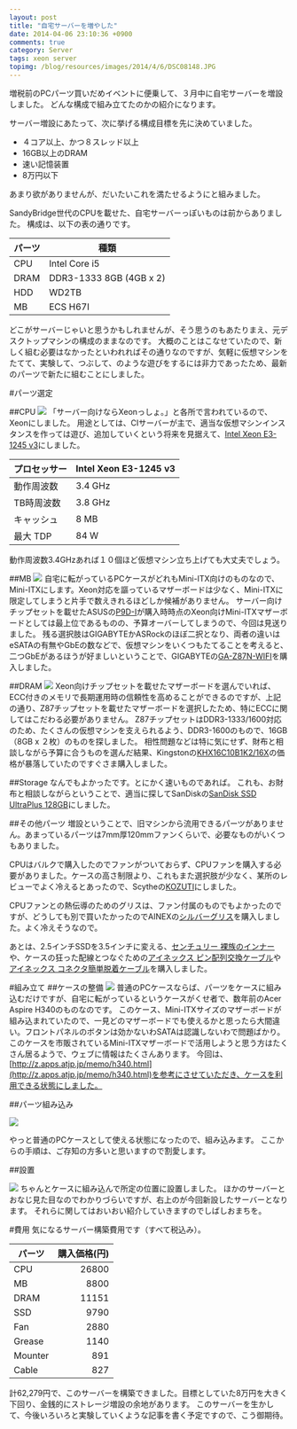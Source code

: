 ```yaml
---
layout: post
title: "自宅サーバーを増やした"
date: 2014-04-06 23:10:36 +0900
comments: true
category: Server
tags: xeon server
topimg: /blog/resources/images/2014/4/6/DSC08148.JPG
---
```


増税前のPCパーツ買いだめイベントに便乗して、３月中に自宅サーバーを増設しました。
どんな構成で組み立てたのかの紹介になります。

<!-- more -->

サーバー増設にあたって、次に挙げる構成目標を先に決めていました。

- ４コア以上、かつ８スレッド以上
- 16GB以上のDRAM
- 速い記憶装置
- 8万円以下

あまり欲がありませんが、だいたいこれを満たせるようにと組みました。

SandyBridge世代のCPUを載せた、自宅サーバーっぽいものは前からありました。
構成は、以下の表の通りです。

パーツ|種類
---|---
CPU|Intel Core i5
DRAM| DDR3-1333 8GB (4GB x 2)
HDD| WD2TB
MB|ECS H67I

どこがサーバーじゃいと思うかもしれませんが、そう思うのもあたりまえ、元デスクトップマシンの構成のままなのです。
大概のことはこなせていたので、新しく組む必要はなかったといわれればその通りなのですが、気軽に仮想マシンをたてて、実験して、つぶして、のような遊びをするには非力であったため、最新のパーツで新たに組むことにしました。

#パーツ選定

##CPU
![](/blog/resources/images/2014/4/6/DSC08114.JPG)
「サーバー向けならXeonっしょ。」と各所で言われているので、Xeonにしました。
用途としては、CIサーバーが主で、適当な仮想マシンインスタンスを作っては遊び、追加していくという将来を見据えて、[Intel Xeon E3-1245 v3](http://ark.intel.com/ja/products/75462/Intel-Xeon-Processor-E3-1245-v3-8M-Cache-3_40-GHz)にしました。

プロセッサー|Intel Xeon E3-1245 v3
------------|---------------------
動作周波数|3.4 GHz
TB時周波数|3.8 GHz
キャッシュ|8 MB
最大 TDP|84 W

動作周波数3.4GHzあれば１０個ほど仮想マシン立ち上げても大丈夫でしょう。

##MB
![](/blog/resources/images/2014/4/6/DSC08093.JPG)
自宅に転がっているPCケースがどれもMini-ITX向けのものなので、Mini-ITXにします。Xeon対応を謳っているマザーボードは少なく、Mini-ITXに限定してしまうと片手で数えきれるほどしか候補がありません。
サーバー向けチップセットを載せたASUSの[P9D-I](http://www.asus.com/Commercial_Servers_Workstations/P9DI/)が購入時時点のXeon向けMini-ITXマザーボードとしては最上位であるものの、予算オーバーしてしまうので、今回は見送りました。
残る選択肢はGIGABYTEかASRockのほぼ二択となり、両者の違いはeSATAの有無やGbEの数などで、仮想マシンをいくつもたてることを考えると、二つGbEがあるほうが好ましいということで、GIGABYTEの[GA-Z87N-WIFI](http://www.gigabyte.jp/products/product-page.aspx?pid=4600)を購入しました。

##DRAM
![](/blog/resources/images/2014/4/6/DSC08105.JPG)
Xeon向けチップセットを載せたマザーボードを選んでいれば、ECC付きのメモリで長期運用時の信頼性を高めることができるのですが、上記の通り、Z87チップセットを載せたマザーボードを選択したため、特にECCに関してはこだわる必要がありません。
Z87チップセットはDDR3-1333/1600対応のため、たくさんの仮想マシンを支えられるよう、DDR3-1600のもので、16GB（8GB x ２枚）のものを探しました。
相性問題などは特に気にせず、財布と相談しながら予算に合うものを選んだ結果、Kingstonの[KHX16C10B1K2/16X](http://www.amazon.co.jp/gp/product/B008KRZYH4/ref=as_li_ss_tl?ie=UTF8&camp=247&creative=7399&creativeASIN=B008KRZYH4&linkCode=as2&tag=mzyy-22)の価格が暴落していたのですぐさま購入しました。

##Storage
なんでもよかったです。とにかく速いものであれば。
これも、お財布と相談しながらということで、適当に探してSanDiskの[SanDisk SSD UltraPlus 128GB](http://www.amazon.co.jp/gp/product/B00BWR2QZC/ref=as_li_ss_tl?ie=UTF8&camp=247&creative=7399&creativeASIN=B00BWR2QZC&linkCode=as2&tag=mzyy-22)にしました。

##その他パーツ
増設ということで、旧マシンから流用できるパーツがありません。あまっているパーツは7mm厚120mmファンくらいで、必要なものがいくつもありました。

CPUはバルクで購入したのでファンがついておらず、CPUファンを購入する必要がありました。ケースの高さ制限より、これもまた選択肢が少なく、某所のレビューでよく冷えるとあったので、Scytheの[KOZUTI](http://www.amazon.co.jp/gp/product/B004W5KS0G/ref=as_li_ss_tl?ie=UTF8&camp=247&creative=7399&creativeASIN=B004W5KS0G&linkCode=as2&tag=mzyy-22)にしました。

CPUファンとの熱伝導のためのグリスは、ファン付属のものでもよかったのですが、どうしても別で買いたかったのでAINEXの[シルバーグリス](http://www.amazon.co.jp/gp/product/B000BLBHTQ/ref=as_li_ss_tl?ie=UTF8&camp=247&creative=7399&creativeASIN=B000BLBHTQ&linkCode=as2&tag=mzyy-22)を購入しました。よく冷えそうなので。

あとは、2.5インチSSDを3.5インチに変える、[センチュリー 裸族のインナー](http://www.amazon.co.jp/gp/product/B0088QXTK6/ref=as_li_ss_tl?ie=UTF8&camp=247&creative=7399&creativeASIN=B0088QXTK6&linkCode=as2&tag=mzyy-22)や、ケースの狂った配線とつなぐための[アイネックス ピン配列交換ケーブル](http://www.amazon.co.jp/gp/product/B000FHQACA/ref=as_li_ss_tl?ie=UTF8&camp=247&creative=7399&creativeASIN=B000FHQACA&linkCode=as2&tag=mzyy-22)や[アイネックス コネクタ簡単脱着ケーブル](http://www.amazon.co.jp/gp/product/B000Y1YUKG/ref=as_li_ss_tl?ie=UTF8&camp=247&creative=7399&creativeASIN=B000Y1YUKG&linkCode=as2&tag=mzyy-22)を購入しました。

#組み立て
##ケースの整備
![](/blog/resources/images/2014/4/6/DSC08139.JPG)
普通のPCケースならば、パーツをケースに組み込むだけですが、自宅に転がっているというケースがくせ者で、数年前のAcer Aspire H340のものなのです。
このケース、Mini-ITXサイズのマザーボードが組み込まれていたので、一見どのマザーボードでも使えるかと思ったら大間違い。フロントパネルのボタンは効かないわSATAは認識しないわで問題ばかり。このケースを市販されているMini-ITXマザーボードで活用しようと思う方はたくさん居るようで、ウェブに情報はたくさんあります。
今回は、[http://z.apps.atjp.jp/memo/h340.html](http://z.apps.atjp.jp/memo/h340.html)を参考にさせていただき、ケースを利用できる状態にしました。

##パーツ組み込み

![](/blog/resources/images/2014/4/6/DSC08158.JPG)

やっと普通のPCケースとして使える状態になったので、組み込みます。
ここからの手順は、ご存知の方多いと思いますので割愛します。


##設置

![](/blog/resources/images/2014/4/6/Servers.jpg)
ちゃんとケースに組み込んで所定の位置に設置しました。
ほかのサーバーとおなじ見た目なのでわかりづらいですが、右上のが今回新設したサーバーとなります。
それらに関してはおいおい紹介していきますのでしばしおまちを。

#費用
気になるサーバー構築費用です（すべて税込み）。

パーツ|購入価格(円)
-------|------:
CPU    |26800
MB     | 8800
DRAM   |11151
SSD    | 9790
Fan    | 2880
Grease | 1140
Mounter|  891
Cable  |  827

計62,279円で、このサーバーを構築できました。目標としていた8万円を大きく下回り、金銭的にストレージ増設の余地があります。
このサーバーを生かして、今後いろいろと実験していくような記事を書く予定ですので、こう御期待。
